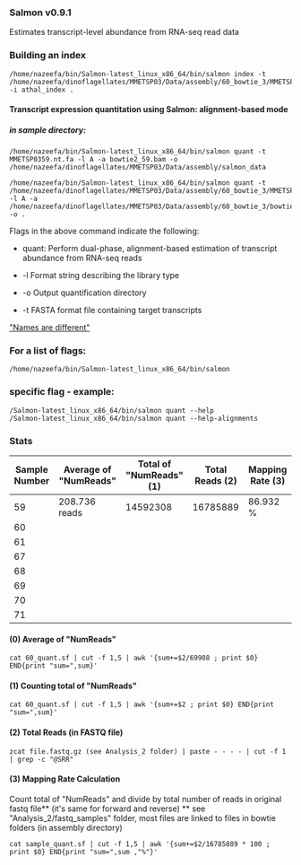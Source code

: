 ### Salmon v0.9.1
Estimates transcript-level abundance from RNA-seq read data

### Building an index
```
/home/nazeefa/bin/Salmon-latest_linux_x86_64/bin/salmon index -t /home/nazeefa/dinoflagellates/MMETSP03/Data/assembly/60_bowtie_3/MMETSP0360.nt.fa -i athal_index .
```
#### Transcript expression quantitation using Salmon: alignment-based mode

##### in sample directory:

```
/home/nazeefa/bin/Salmon-latest_linux_x86_64/bin/salmon quant -t MMETSP0359.nt.fa -l A -a bowtie2_59.bam -o /home/nazeefa/dinoflagellates/MMETSP03/Data/assembly/salmon_data
```
```
/home/nazeefa/bin/Salmon-latest_linux_x86_64/bin/salmon quant -t /home/nazeefa/dinoflagellates/MMETSP03/Data/assembly/60_bowtie_3/MMETSP0360.nt.fa -l A -a /home/nazeefa/dinoflagellates/MMETSP03/Data/assembly/60_bowtie_3/bowtie2_60.bam -o .
```
Flags in the above command indicate the following:

* quant: Perform dual-phase, alignment-based estimation of
transcript abundance from RNA-seq reads

* -l Format string describing the library type
* -o Output quantification directory
* -t FASTA format file containing target transcripts

["Names are different"](https://github.com/COMBINE-lab/salmon/issues/140)

### For a list of flags:
```
/home/nazeefa/bin/Salmon-latest_linux_x86_64/bin/salmon
```
### specific flag - example:
```
/Salmon-latest_linux_x86_64/bin/salmon quant --help
/Salmon-latest_linux_x86_64/bin/salmon quant --help-alignments
```
### Stats

| Sample Number | Average of "NumReads" | Total of "NumReads" (1) | Total Reads (2) | Mapping Rate (3) |
|--------       | ----------            | ------------------------| -----------------| ----------  |
| 59 |           208.736 reads            | 14592308  | 16785889              |    86.932 % |
| 60 |           	 |
| 61 |           	 |
| 67 |           	 |
| 68 |            	 |
| 69 |            	 |
| 70 |            	 |
| 71 |          	 | 

#### (0) Average of "NumReads"
```
cat 60_quant.sf | cut -f 1,5 | awk '{sum+=$2/69908 ; print $0} END{print "sum=",sum}'
```
#### (1) Counting total of "NumReads"
```
cat 60_quant.sf | cut -f 1,5 | awk '{sum+=$2 ; print $0} END{print "sum=",sum}'
```
#### (2) Total Reads (in FASTQ file)
```
zcat file.fastq.gz (see Analysis_2 folder) | paste - - - - | cut -f 1 | grep -c "@SRR"
```
#### (3) Mapping Rate Calculation
Count total of "NumReads" and divide by total number of reads in original fastq file** (it's same for forward and reverse)
** see "Analysis_2/fastq_samples" folder, most files are linked to files in bowtie folders (in assembly directory)
```
cat sample_quant.sf | cut -f 1,5 | awk '{sum+=$2/16785889 * 100 ; print $0} END{print "sum=",sum ,"%"}'
```
